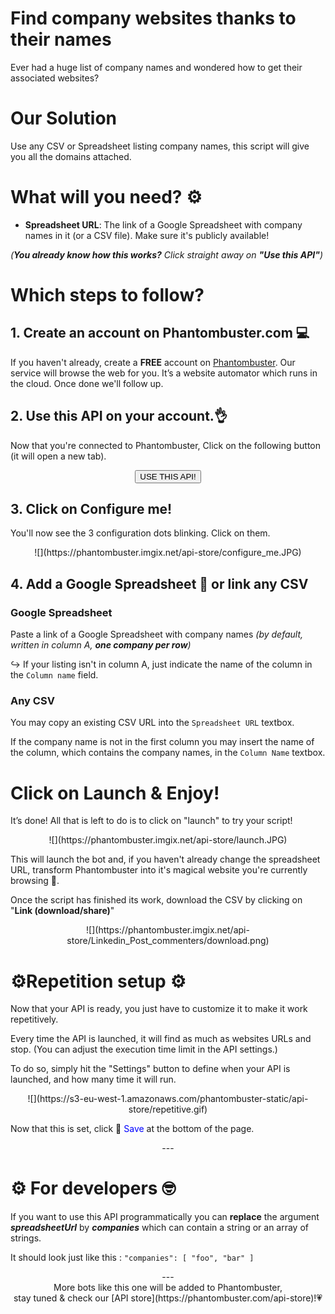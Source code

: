 # Find company websites thanks to their names  

Ever had a huge list of company names and wondered how to get their associated websites?

# Our Solution

Use any CSV or Spreadsheet listing company names, this script will give you all the domains attached.

# What will you need? ⚙️ 

- **Spreadsheet URL**: The link of a Google Spreadsheet with company names in it (or a CSV file). Make sure it's publicly available!

_(**You already know how this works?** Click straight away on **"Use this API"**)_

# Which steps to follow?
## 1. Create an account on Phantombuster.com 💻
If you haven't already, create a **FREE** account on [Phantombuster](https://phantombuster.com/register). Our service will browse the web for you. It’s a website automator which runs in the cloud. Once done we'll follow up.


## 2. Use this API on your account.👌
Now that you're connected to Phantombuster, Click on the following button (it will open a new tab).

<center><button type="button" class="btn btn-warning callToAction" onclick="useThisApi()">USE THIS API!</button></center>

## 3. Click on Configure me!
You'll now see the 3 configuration dots blinking. Click on them.

<center>![](https://phantombuster.imgix.net/api-store/configure_me.JPG)</center>


## 4. Add a Google Spreadsheet 📑 or link any CSV


### Google Spreadsheet

Paste a link of a Google Spreadsheet with company names _(by default, written in column A, **one company per row**)_

↪ If your listing isn't in column A, just indicate the name of the column in the `Column name` field.


### Any CSV

You may copy an existing CSV URL into the `Spreadsheet URL` textbox.

If the company name is not in the first column you may insert the name of the column, which contains the company names, in the `Column Name` textbox.

# Click on Launch & Enjoy!
It’s done! All that is left to do is to click on "launch" to try your script!

<center>![](https://phantombuster.imgix.net/api-store/launch.JPG)</center>

This will launch the bot and, if you haven't already change the spreadsheet URL, transform Phantombuster into it's magical website you're currently browsing 🦄. 

Once the script has finished its work, download the CSV by clicking on "**Link (download/share)**"

<center>![](https://phantombuster.imgix.net/api-store/Linkedin_Post_commenters/download.png)</center>

# ⚙️️Repetition setup ⚙️

Now that your API is ready, you just have to customize it to make it work repetitively.

Every time the API is launched, it will find as much as websites URLs and stop. (You can adjust the execution time limit in the API settings.)

To do so, simply hit the "Settings" button to define when your API is launched, and how many time it will run.

<center>![](https://s3-eu-west-1.amazonaws.com/phantombuster-static/api-store/repetitive.gif)</center>

Now that this is set, click 💾 <span style="color:blue">Save</span> at the bottom of the page.

<center>---</center>

# ⚙️ For developers 🤓

If you want to use this API programmatically you can **replace** the argument **_spreadsheetUrl_** by **_companies_** which can contain a string or an array of strings.

It should look just like this :
`"companies": [ "foo", "bar" ]`
<center>---</center>


<center>More bots like this one will be added to Phantombuster,</center>
<center>stay tuned & check our [API store](https://phantombuster.com/api-store)!💗</center>
